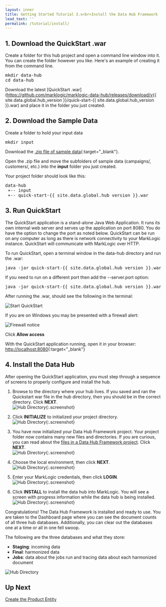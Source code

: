 ```yaml
---
layout: inner
title: Getting Started Tutorial 3.x<br>Install the Data Hub Framework
lead_text: ''
permalink: /tutorial/install/
---
```


## 1. Download the QuickStart .war

Create a folder for this hub project and open a command line window into it. You can create the folder however you like. Here's an example of creating it from the command line.

<pre class="cmdline">
mkdir data-hub
cd data-hub
</pre>

Download the latest [QuickStart .war](https://github.com/marklogic/marklogic-data-hub/releases/download/v{{ site.data.global.hub_version }}/quick-start-{{ site.data.global.hub_version }}.war) and place it in the folder you just created.

## 2. Download the Sample Data

Create a folder to hold your input data  

<pre class="cmdline">
mkdir input
</pre>

Download the [.zip file of sample data]({{site.baseurl}}/data/store-data.zip){:target="_blank"}.

Open the .zip file and move the subfolders of sample data (campaigns/, customers/, etc.) into the **input** folder you just created.

Your project folder should look like this:

<pre class="cmdline">
data-hub
 +-- input  
 +-- quick-start-{{ site.data.global.hub_version }}.war
</pre>

## 3. Run QuickStart

The QuickStart application is a stand-alone Java Web Application. It runs its own internal web server and serves up the application on port 8080. You do have the option to change the port as noted below. QuickStart can be run on any computer as long as there is network connectivity to your MarkLogic instance. QuickStart will communicate with MarkLogic over HTTP.

To run QuickStart, open a terminal window in the data-hub directory and run the .war:

<pre class="cmdline">
java -jar quick-start-{{ site.data.global.hub_version }}.war
</pre>

If you need to run on a different port then add the --server.port option:

<pre class="cmdline">
java -jar quick-start-{{ site.data.global.hub_version }}.war --server.port=9000
</pre>

After running the .war, should see the following in the terminal:

![Start QuickStart]({{site.baseurl}}/images/3x/install/start-quickstart.png)

If you are on Windows you may be presented with a firewall alert:

![Firewall notice]({{site.baseurl}}/images/3x/install/firewall-notice.png)

Click **Allow access**

With the QuickStart application running, open it in your browser: [http://localhost:8080](http://localhost:8080){:target="_blank"}

## 4. Install the Data Hub

After opening the QuickStart application, you must step through a sequence of screens to properly configure and install the hub.

1. Browse to the directory where your hub lives. If you saved and ran the Quickstart war file in the hub directory, then you should be in the correct directory. Click **NEXT**.
<br/>![Hub Directory]({{site.baseurl}}/images/3x/install/hub-wizard-1.png){:.screenshot}

2. Click **INITIALIZE** to initialized your project directory.
<br/>![Hub Directory]({{site.baseurl}}/images/3x/install/hub-wizard-2.png){:.screenshot}

3. You have now initialized your Data Hub Framework project. Your project folder now contains many new files and directories. If you are curious, you can read about the [files in a Data Hub Framework project](https://github.com/marklogic-community/marklogic-data-hub/wiki/Project-Directory-Structure). Click **NEXT**.
<br/>![Hub Directory]({{site.baseurl}}/images/3x/install/hub-wizard-3.png){:.screenshot}

4. Choose the local environment, then click **NEXT**.
<br/>![Hub Directory]({{site.baseurl}}/images/3x/install/hub-wizard-4.png){:.screenshot}

5. Enter your MarkLogic credentials, then click **LOGIN**.
<br/>![Hub Directory]({{site.baseurl}}/images/3x/install/hub-wizard-5.png){:.screenshot}

6. Click **INSTALL** to install the data hub into MarkLogic. You will see a screen with progress information while the data hub is being installed.
<br/>![Hub Directory]({{site.baseurl}}/images/3x/install/hub-wizard-6.png){:.screenshot}

Congratulations! The Data Hub Framework is installed and ready to use.
You are taken to the Dashboard page where you can see the document counts of all three hub databases. Additionally, you can clear out the databases one at a time or all in one fell swoop.

The following are the three databases and what they store:

- **Staging**: incoming data
- **Final**: harmonized data
- **Jobs**: data about the jobs run and tracing data about each harmonized document

![Hub Directory]({{site.baseurl}}/images/3x/install/hub-wizard-7.png)

## Up Next

[Create the Product Entity](../create-product-entity/)
